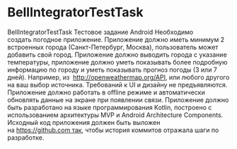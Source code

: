 # BellIntegratorTestTask
BellIntegratorTestTask
Тестовое задание Android
Необходимо создать погодное приложение. Приложение должно иметь минимум 2 встроенных города (Санкт-Петербург, Москва),
пользователь может добавить свой город.
Приложение должно выводить города с указание температуры, приложение должно уметь показывать
более подробную информацию по городу и уметь показывать прогноз погоды (3 или 7 дней).
Например, из  http://openweathermap.org/API, или любого другого на ваш выбор источника.
Требований к UI и дизайну не предъявляются.
Приложение должно работать в offline режиме и автоматически обновлять данные на экране при появлении связи.
Приложение должно быть разработано на языке программирования Kotlin, построено с использованием архитектуры MVP
и Android Architecture Components. 
Исходный код приложения должен быть выложен на https://github.com так, чтобы история коммитов отражала шаги по разработке. 
